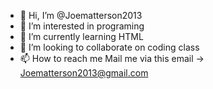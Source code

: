 - 👋 Hi, I’m @Joematterson2013
- 👀 I’m interested in programing
- 🌱 I’m currently learning HTML
- 💞️ I’m looking to collaborate on coding class
- 📫 How to reach me Mail me via this email -> Joematterson2013@gmail.com

<!---
Joematterson2013/Joematterson2013 is a ✨ special ✨ repository because its `README.md` (this file) appears on your GitHub profile.
You can click the Preview link to take a look at your changes.
--->
